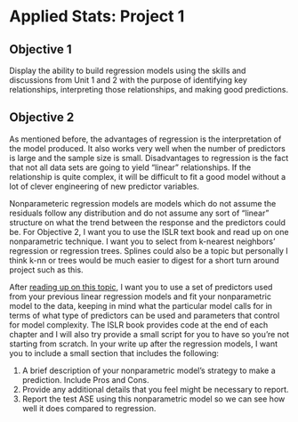 # Applied Stats: Project 1

## Objective 1

Display the ability to build regression models using the skills and discussions from Unit 1 and 2 with the purpose of identifying key relationships, interpreting those relationships, and making good predictions.   

## Objective 2

As mentioned before, the advantages of regression is the interpretation of the model produced. It also works very well when the number of predictors is large and the sample size is small. Disadvantages to regression is the fact that not all data sets are going to yield “linear” relationships. If the relationship is quite complex, it will be difficult to fit a good model without a lot of clever engineering of new predictor variables.  

Nonparameteric regression models are models which do not assume the residuals follow any distribution and do not assume any sort of “linear” structure on what the trend between the response and the predictors could be. For Objective 2, I want you to use the ISLR text book and read up on one nonparametric technique. I want you to select from k-nearest neighbors’ regression or regression trees. Splines could also be a topic but personally I think k-nn or trees would be much easier to digest for a short turn around project such as this.
 
After [reading up on this topic](http://faculty.marshall.usc.edu/gareth-james/ISL/ISLR%20Seventh%20Printing.pdf), I want you to use a set of predictors used from your previous linear regression models and fit your nonparametric model to the data, keeping in mind what the particular model calls for in terms of what type of predictors can be used and parameters that control for model complexity. The ISLR book provides code at the end of each chapter and I will also try provide a small script for you to have so you’re not starting from scratch. In your write up after the regression models, I want you to include a small section that includes the following:

1. A brief description of your nonparametric model’s strategy to make a prediction. Include Pros and Cons.
2. Provide any additional details that you feel might be necessary to report.
3. Report the test ASE using this nonparametric model so we can see how well it does compared to regression.
